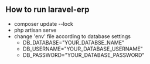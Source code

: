 ## How to run laravel-erp

- composer update --lock
- php artisan serve
- change 'env' file according to database settings
     - DB_DATABASE="YOUR_DATABSE_NAME"
     - DB_USERNAME="YOUR_DATABASE_USERNAME"
     - DB_PASSWORD="YOUR_DATABASE_PASSWORD"
